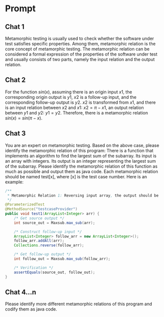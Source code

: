 # Prompt

## Chat 1

Metamorphic testing is usually used to check whether the software under test satisfies specific properties. Among them, metamorphic relation is the core concept of metamorphic testing. The metamorphic relation can be considered a formal expression of the properties of the software under test and usually consists of two parts, namely the input relation and the output relation.

## Chat 2

For the function $sin(x)$, assuming there is an origin input $x1$, the corresponding origin output is $y1$, $x2$ is a follow-up input, and the corresponding follow-up output is $y2$. $x2$ is transformed from $x1$, and there is an input relation between $x2$ and $x1$: $x2=\pi-x1$, an output relation between $y1$ and $y2$: $y1=y2$. Therefore, there is a metamorphic relation $sin(x)=sin(\pi-x)$.

## Chat 3

You are an expert on metamorphic testing. Based on the above case, please identify the metamorphic relation of this program: There is a function that implements an algorithm to find the largest sum of the subarray. Its input is an array with integers. Its output is an integer representing the largest sum of the subarray. Please identify the metamorphic relation of this function as much as possible and output them as java code. Each metamorphic relation should be named test[x], where [x] is the test case number. Here is an example:

```java
/**
 * Metamorphic Relation 1: Reversing input array, the output should be same.
 */
@ParameterizedTest
@MethodSource("testcaseProvider")
public void test1(ArrayList<Integer> arr) {
    /* Get source output */
    int source_out = Maxsub.max_sub(arr);

    /* Construct follow-up input */
    ArrayList<Integer> follow_arr = new ArrayList<Integer>();
    follow_arr.addAll(arr);
    Collections.reverse(follow_arr);

    /* Get follow-up output */
    int follow_out = Maxsub.max_sub(follow_arr);

    /* Verification */
    assertEquals(source_out, follow_out);
}
```

## Chat 4...n

Please identify more different metamorphic relations of this program and codify them as java code.